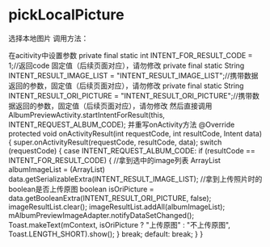 # pickLocalPicture
选择本地图片
调用方法：

在acitivity中设置参数
private final static int INTENT_FOR_RESULT_CODE = 1;//返回code 固定值（后续页面对应），请勿修改
private final static String INTENT_RESULT_IMAGE_LIST = "INTENT_RESULT_IMAGE_LIST";//携带数据返回的参数，固定值（后续页面对应），请勿修改
private final static String INTENT_RESULT_ORI_PICTURE = "INTENT_RESULT_ORI_PICTURE";//携带数据返回的参数，固定值（后续页面对应），请勿修改
然后直接调用
    AlbumPreviewActivity.startIntentForResult(this, INTENT_REQUEST_ALBUM_CODE);
并重写onActivity方法
    @Override
    protected void onActivityResult(int requestCode, int resultCode, Intent data) {
        super.onActivityResult(requestCode, resultCode, data);
        switch (requestCode) {
            case INTENT_REQUEST_ALBUM_CODE:
                if (resultCode == INTENT_FOR_RESULT_CODE) {
                    //拿到选中的image列表
                    ArrayList<AlbumImageBean> albumImageList = (ArrayList<AlbumImageBean>) data.getSerializableExtra(INTENT_RESULT_IMAGE_LIST);
                    //拿到上传照片时的boolean是否上传原图
                    boolean isOriPicture = data.getBooleanExtra(INTENT_RESULT_ORI_PICTURE, false);
                    imageResultList.clear();
                    imageResultList.addAll(albumImageList);
                    mAlbumPreviewImageAdapter.notifyDataSetChanged();
                    Toast.makeText(mContext, isOriPicture ? "上传原图" : "不上传原图", Toast.LENGTH_SHORT).show();
                }
                break;
            default:
                break;
        }
    }
